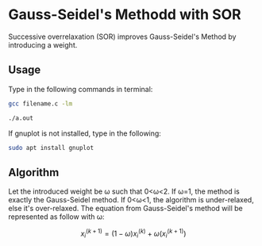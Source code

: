 # Gauss-Seidel's Methodd with SOR
Successive overrelaxation (SOR) improves Gauss-Seidel's Method by introducing a weight.

## Usage
Type in the following commands in terminal:
```bash
gcc filename.c -lm
```
```bash
./a.out
```
If gnuplot is not installed, type in the following:
```bash
sudo apt install gnuplot
```

## Algorithm
Let the introduced weight be ω such that 0<ω<2. If ω=1, the method is exactly the Gauss-Seidel method. If 0<ω<1, the algorithm is under-relaxed, else it's over-relaxed. The equation from Gauss-Seidel's method will be represented as follow with ω:

$$ {x_{i}}^{(k+1)} = (1-ω){x_{i}}^{(k)} + ω({x_{i}}^{(k+1)}) $$
